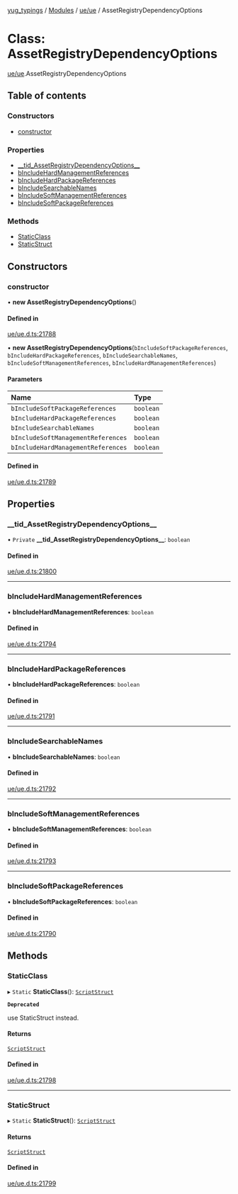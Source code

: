 [yug_typings](../README.md) / [Modules](../modules.md) / [ue/ue](../modules/ue_ue.md) / AssetRegistryDependencyOptions

# Class: AssetRegistryDependencyOptions

[ue/ue](../modules/ue_ue.md).AssetRegistryDependencyOptions

## Table of contents

### Constructors

- [constructor](ue_ue.AssetRegistryDependencyOptions.md#constructor)

### Properties

- [\_\_tid\_AssetRegistryDependencyOptions\_\_](ue_ue.AssetRegistryDependencyOptions.md#__tid_assetregistrydependencyoptions__)
- [bIncludeHardManagementReferences](ue_ue.AssetRegistryDependencyOptions.md#bincludehardmanagementreferences)
- [bIncludeHardPackageReferences](ue_ue.AssetRegistryDependencyOptions.md#bincludehardpackagereferences)
- [bIncludeSearchableNames](ue_ue.AssetRegistryDependencyOptions.md#bincludesearchablenames)
- [bIncludeSoftManagementReferences](ue_ue.AssetRegistryDependencyOptions.md#bincludesoftmanagementreferences)
- [bIncludeSoftPackageReferences](ue_ue.AssetRegistryDependencyOptions.md#bincludesoftpackagereferences)

### Methods

- [StaticClass](ue_ue.AssetRegistryDependencyOptions.md#staticclass)
- [StaticStruct](ue_ue.AssetRegistryDependencyOptions.md#staticstruct)

## Constructors

### constructor

• **new AssetRegistryDependencyOptions**()

#### Defined in

[ue/ue.d.ts:21788](https://github.com/YugMetaverse/yug_typings/blob/b7d9b19/ue/ue.d.ts#L21788)

• **new AssetRegistryDependencyOptions**(`bIncludeSoftPackageReferences`, `bIncludeHardPackageReferences`, `bIncludeSearchableNames`, `bIncludeSoftManagementReferences`, `bIncludeHardManagementReferences`)

#### Parameters

| Name | Type |
| :------ | :------ |
| `bIncludeSoftPackageReferences` | `boolean` |
| `bIncludeHardPackageReferences` | `boolean` |
| `bIncludeSearchableNames` | `boolean` |
| `bIncludeSoftManagementReferences` | `boolean` |
| `bIncludeHardManagementReferences` | `boolean` |

#### Defined in

[ue/ue.d.ts:21789](https://github.com/YugMetaverse/yug_typings/blob/b7d9b19/ue/ue.d.ts#L21789)

## Properties

### \_\_tid\_AssetRegistryDependencyOptions\_\_

• `Private` **\_\_tid\_AssetRegistryDependencyOptions\_\_**: `boolean`

#### Defined in

[ue/ue.d.ts:21800](https://github.com/YugMetaverse/yug_typings/blob/b7d9b19/ue/ue.d.ts#L21800)

___

### bIncludeHardManagementReferences

• **bIncludeHardManagementReferences**: `boolean`

#### Defined in

[ue/ue.d.ts:21794](https://github.com/YugMetaverse/yug_typings/blob/b7d9b19/ue/ue.d.ts#L21794)

___

### bIncludeHardPackageReferences

• **bIncludeHardPackageReferences**: `boolean`

#### Defined in

[ue/ue.d.ts:21791](https://github.com/YugMetaverse/yug_typings/blob/b7d9b19/ue/ue.d.ts#L21791)

___

### bIncludeSearchableNames

• **bIncludeSearchableNames**: `boolean`

#### Defined in

[ue/ue.d.ts:21792](https://github.com/YugMetaverse/yug_typings/blob/b7d9b19/ue/ue.d.ts#L21792)

___

### bIncludeSoftManagementReferences

• **bIncludeSoftManagementReferences**: `boolean`

#### Defined in

[ue/ue.d.ts:21793](https://github.com/YugMetaverse/yug_typings/blob/b7d9b19/ue/ue.d.ts#L21793)

___

### bIncludeSoftPackageReferences

• **bIncludeSoftPackageReferences**: `boolean`

#### Defined in

[ue/ue.d.ts:21790](https://github.com/YugMetaverse/yug_typings/blob/b7d9b19/ue/ue.d.ts#L21790)

## Methods

### StaticClass

▸ `Static` **StaticClass**(): [`ScriptStruct`](ue_ue.ScriptStruct.md)

**`Deprecated`**

use StaticStruct instead.

#### Returns

[`ScriptStruct`](ue_ue.ScriptStruct.md)

#### Defined in

[ue/ue.d.ts:21798](https://github.com/YugMetaverse/yug_typings/blob/b7d9b19/ue/ue.d.ts#L21798)

___

### StaticStruct

▸ `Static` **StaticStruct**(): [`ScriptStruct`](ue_ue.ScriptStruct.md)

#### Returns

[`ScriptStruct`](ue_ue.ScriptStruct.md)

#### Defined in

[ue/ue.d.ts:21799](https://github.com/YugMetaverse/yug_typings/blob/b7d9b19/ue/ue.d.ts#L21799)
